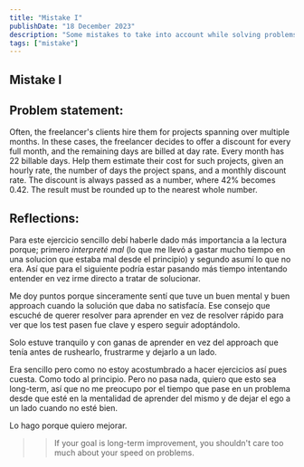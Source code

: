 ```yaml
---
title: "Mistake I"
publishDate: "18 December 2023"
description: "Some mistakes to take into account while solving problems"
tags: ["mistake"]
---
```


## Mistake I

## Problem statement:

Often, the freelancer's clients hire them for projects spanning over multiple 
months. In these cases, the freelancer decides to offer a discount for every 
full month, and the remaining days are billed at day rate. Every month has 22 billable days.
Help them estimate their cost for such projects, given an hourly rate, the number of days the project spans,
and a monthly discount rate. The discount is always passed as a number, where 42% becomes 0.42.
The result must be rounded up to the nearest whole number.

## Reflections:

Para este ejercicio sencillo debí haberle dado más importancia a la lectura
porque; primero <em>interpreté mal</em> (lo que me llevó a gastar mucho tiempo en una solucion que estaba mal desde el principio)
y segundo asumí lo que no era.
Así que para el siguiente podría estar pasando más tiempo intentando entender en vez irme directo a tratar de solucionar.

Me doy puntos porque sinceramente sentí que tuve un buen mental y buen approach cuando 
la solución que daba no satisfacía. Ese consejo que escuché de querer resolver para aprender
en vez de resolver rápido para ver que los test pasen fue clave y espero seguir adoptándolo.

Solo estuve tranquilo y con ganas de aprender en vez del approach que tenía antes de 
rushearlo, frustrarme y dejarlo a un lado.

Era sencillo pero como no estoy acostumbrado a hacer ejercicios así pues cuesta. Como todo al principio.
Pero no pasa nada, quiero que esto sea long-term, así que no me preocupo por el tiempo que pase
en un problema desde que esté en la mentalidad de aprender del mismo y de dejar el ego a un lado cuando no esté bien.

Lo hago porque quiero mejorar.

>> If your goal is long-term improvement, you shouldn't care too much about your speed on problems.


